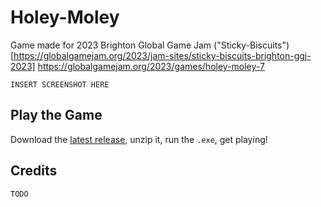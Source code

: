 # Holey-Moley
Game made for 2023 Brighton Global Game Jam ("Sticky-Biscuits")[https://globalgamejam.org/2023/jam-sites/sticky-biscuits-brighton-ggj-2023]
https://globalgamejam.org/2023/games/holey-moley-7

`INSERT SCREENSHOT HERE`

## Play the Game

Download the [latest release](https://github.com/Shellywell123/Holey-Moley/releases), unzip it, run the `.exe`, get playing!

## Credits
```
TODO
```
